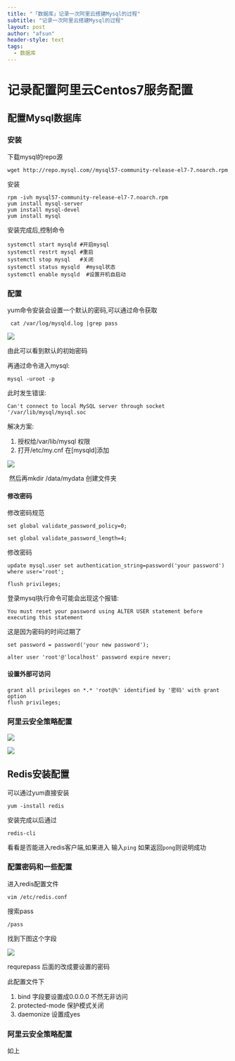 ```yaml
---
title: "「数据库」记录一次阿里云搭建Mysql的过程"
subtitle: "记录一次阿里云搭建Mysql的过程"
layout: post
author: "afsun"
header-style: text
tags:
  - 数据库
---
```

# 记录配置阿里云Centos7服务配置

## 配置Mysql数据库

### 安装

下载mysql的repo源

```shell
wget http://repo.mysql.com//mysql57-community-release-el7-7.noarch.rpm
```

安装

```shell
rpm -ivh mysql57-community-release-el7-7.noarch.rpm
yum install mysql-server
yum install mysql-devel
yum install mysql
```

安装完成后,控制命令

```shell
systemctl start mysqld #开启mysql
systemctl restrt mysql #重启
systemctl stop mysql   #关闭
systemctl status mysqld  #mysql状态
systemctl enable mysqld  #设置开机自启动
```

### 配置

yum命令安装会设置一个默认的密码,可以通过命令获取

```shell
 cat /var/log/mysqld.log |grep pass
```

![](https://tuchuansun.oss-cn-hangzhou.aliyuncs.com/20190908134017.png)

由此可以看到默认的初始密码

再通过命令进入mysql:

```
mysql -uroot -p 
```

此时发生错误:

`Can't connect to local MySQL server through socket '/var/lib/mysql/mysql.soc`

解决方案:

1. 授权给/var/lib/mysql 权限
2. 打开/etc/my.cnf 在[mysqld]添加

![](https://tuchuansun.oss-cn-hangzhou.aliyuncs.com/20190908140400.png)

​		然后再mkdir /data/mydata 创建文件夹

#### 修改密码

修改密码规范

```mysql
set global validate_password_policy=0; 

set global validate_password_length=4;
```

修改密码

```mysql
update mysql.user set authentication_string=password('your password') where user='root';

flush privileges;
```

登录mysql执行命令可能会出现这个报错:

 `You must reset your password using ALTER USER statement before executing this statement`

这是因为密码的时间过期了

```mysql
set password = password('your new password');

alter user 'root'@'localhost' password expire never;
```

#### 设置外部可访问

```mysql
grant all privileges on *.* 'root@%' identified by '密码' with grant option
flush privileges;
```

### 阿里云安全策略配置

![](https://tuchuansun.oss-cn-hangzhou.aliyuncs.com/20190908141630.png)

![](https://tuchuansun.oss-cn-hangzhou.aliyuncs.com/20190908141719.png)

## Redis安装配置

可以通过yum直接安装

```shell
yum -install redis
```

安装完成以后通过 

```shell
redis-cli 
```

看看是否能进入redis客户端,如果进入 输入`ping` 如果返回`pong`则说明成功

### 配置密码和一些配置

进入redis配置文件

```shell
vim /etc/redis.conf
```

搜索pass

```shell
/pass
```

找到下图这个字段

![](https://tuchuansun.oss-cn-hangzhou.aliyuncs.com/20190908142310.png)

requrepass 后面的改成要设置的密码

此配置文件下

1. bind 字段要设置成0.0.0.0 不然无非访问
2. protected-mode 保护模式关闭
3. daemonize 设置成yes 

### 阿里云安全策略配置

如上

